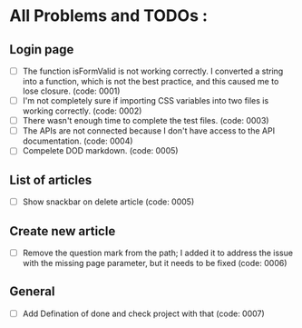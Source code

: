 # All Problems and TODOs :

## Login page

- [ ] The function isFormValid is not working correctly. I converted a string into a function, which is not the best practice, and this caused me to lose closure. (code: 0001)
- [ ] I'm not completely sure if importing CSS variables into two files is working correctly. (code: 0002)
- [ ] There wasn't enough time to complete the test files. (code: 0003)
- [ ] The APIs are not connected because I don't have access to the API documentation. (code: 0004)
- [ ] Compelete DOD markdown. (code: 0005)

## List of articles

- [ ] Show snackbar on delete article (code: 0005)

## Create new article

- [ ] Remove the question mark from the path; I added it to address the issue with the missing page parameter, but it needs to be fixed (code: 0006)

## General

- [ ] Add Defination of done and check project with that (code: 0007)
